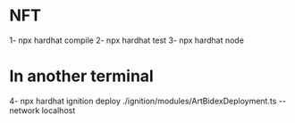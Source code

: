 # NFT

1- npx hardhat compile
2- npx hardhat test
3- npx hardhat node
# In another terminal
4- npx hardhat ignition deploy ./ignition/modules/ArtBidexDeployment.ts --network localhost
